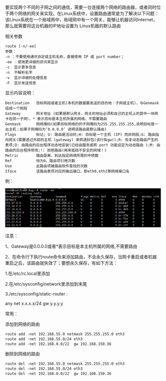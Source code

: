 要实现两个不同的子网之间的通信，需要一台连接两个网络的路由器，或者同时位于两个网络的网关来实现。在Linux系统中，设置路由通常是为了解决以下问题：该Linux系统在一个局域网中，局域网中有一个网关，能够让机器访问Internet，那么就需要将这台机器的IP地址设置为 Linux机器的默认路由

相关参数

```
route [-n/-ee]
参数：
-n ：不要使用通讯协定或主机名称，直接使用 IP 或 port number；
-ee ：使用更详细的资讯来显示
-c  显示更多信息
-n  不解析名字
-v  显示详细的处理信息
-F  显示发送信息
```

显示内容说明：

```
Destination   目标网段或者主机(本机的数据要发送的目的地：子网或主机)，与Genmask组成一个网段
Gateway       网关地址 (如果是默认网关，网关的地址必须和自己的主机上的其中一块网卡在同一子网），* 表示目标是本主机所属的网络，不需要路由
Genmask       网络掩码(如果目标网络的的子网掩码为255.255.255.255,说明目标是一台主机；如果子网掩码为’0.0.0.0’ 说明该路由是默认路由)
Flags         标记; U: 路由是活动的;H: 目标是一个主机 (IP) 而非网段;G: 路由指向网关(需要透过外部的主机 (gateway) 来转递封包(该行有gw));R: 恢复动态路由产生的表项;D: 由路由的后台程序动态地安装(已经由服务或转 port 功能设定为动态路由 );M: 由路由的后台程序修改;!: 拒绝路由(用来抵挡不安全的网域！)
Metric        路由距离，到达指定网络所需的中转数
Ref           恒为0，路由项引用次数
Use           此路由项被路由软件查找的次数
Iface         该路由表项对应的输出接口，即eth0,eth1等网络接口名
```

例：

![image-20220621120352042](route.assets/image-20220621120352042.png)

注意：

1、Gateway是0.0.0.0或者*表示目标是本主机所属的网络,不需要路由

2、在命令行下执行route命令来添加路由，不会永久保存，当网卡重启或者机器重启之后，该路由就失效了；要想永久保存，有如下方法：

1.在/etc/rc.local里添加

2.在/etc/sysconfig/network里添加到末尾

3./etc/sysconfig/static-router :

any net x.x.x.x/24 gw y.y.y.y

常用：

添加到网络的路由

```shell
route add -net 192.168.55.0 netmask 255.255.255.0 eth3
route add -net 192.168.55.0/24 eth3
route add -net 192.168.0.0/22  gw 192.168.150.36

```

删除到网络的路由

```shell
route del -net 192.168.55.0 netmask 255.255.255.0 eth3
route del -net 192.168.55.0/24 eth3
route del -net 192.168.0.0/22  gw 192.168.150.36
```
